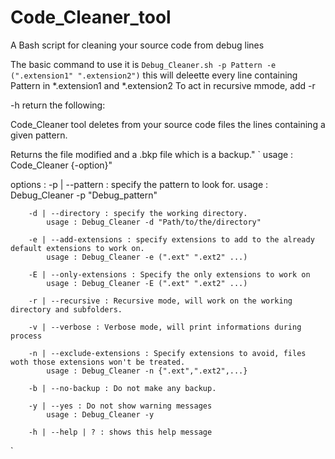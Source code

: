 # Code_Cleaner_tool
A Bash script for cleaning your source code from debug lines

The basic command to use it is `Debug_Cleaner.sh -p Pattern -e (".extension1" ".extension2")`
this will deleette every line containing Pattern in \*.extension1 and \*.extension2
To act in recursive mmode, add -r

-h return the following:

Code_Cleaner tool deletes from your source code files the lines containing a given pattern.

Returns the file modified and a .bkp file which is a backup."
`
usage : Code_Cleaner {-option}"

options :
		-p | --pattern : specify the pattern to look for.
			usage : Debug_Cleaner -p "Debug_pattern"

		-d | --directory : specify the working directory.
			usage : Debug_Cleaner -d "Path/to/the/directory"

		-e | --add-extensions : specify extensions to add to the already default extensions to work on.
			usage : Debug_Cleaner -e (".ext" ".ext2" ...)

		-E | --only-extensions : Specify the only extensions to work on
			usage : Debug_Cleaner -E (".ext" ".ext2" ...)

		-r | --recursive : Recursive mode, will work on the working directory and subfolders.

		-v | --verbose : Verbose mode, will print informations during process

		-n | --exclude-extensions : Specify extensions to avoid, files woth those extensions won't be treated.
			usage : Debug_Cleaner -n {".ext",".ext2",...}

		-b | --no-backup : Do not make any backup.

		-y | --yes : Do not show warning messages
			usage : Debug_Cleaner -y

		-h | --help | ? : shows this help message
`